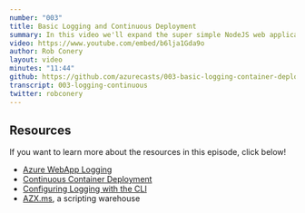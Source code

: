 ```yaml
---
number: "003"
title: Basic Logging and Continuous Deployment
summary: In this video we'll expand the super simple NodeJS web application from episode 001. We'll plug in the ExpressJS web framework, logging, and then setup our deployment to pull from DockerHub whenever an image is updated.
video: https://www.youtube.com/embed/b6lja1Gda9o
author: Rob Conery
layout: video
minutes: "11:44"
github: https://github.com/azurecasts/003-basic-logging-container-deployment
transcript: 003-logging-continuous
twitter: robconery
---
```

## Resources

If you want to learn more about the resources in this episode, click below!

 - [Azure WebApp Logging](https://docs.microsoft.com/azure/app-service/troubleshoot-diagnostic-logs?WT.mc_id=azurecasts-website-robcon)
 - [Continuous Container Deployment](https://docs.microsoft.com/azure/app-service/containers/app-service-linux-ci-cd?WT.mc_id=azurecasts-website-robcon)
 - [Configuring Logging with the CLI](https://docs.microsoft.com/cli/azure/webapp/log?view=azure-cli-latest?WT.mc_id=azurecasts-website-robcon)
 - [AZX.ms](https://azx.ms), a scripting warehouse